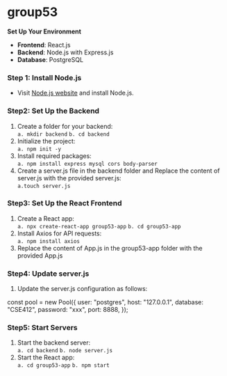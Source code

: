 # group53

**Set Up Your Environment**
- **Frontend**: React.js
- **Backend**: Node.js with Express.js
- **Database**: PostgreSQL

### Step 1: Install Node.js
- Visit [Node.js website](https://nodejs.org/en) and install Node.js.
  
### Step2: Set Up the Backend
1. Create a folder for your backend: </br>
  `a. mkdir backend`
  `b. cd backend`
2. Initialize the project: </br>
  `a. npm init -y`
3. Install required packages: </br>
  `a. npm install express mysql cors body-parser`
4. Create a server.js file in the backend folder and Replace the content of server.js with the provided server.js: </br>
  `a.touch server.js`

### Step3: Set Up the React Frontend
1. Create a React app: </br>
  `a. npx create-react-app group53-app`
  `b. cd group53-app`
3. Install Axios for API requests: </br>
  `a. npm install axios`
4. Replace the content of App.js in the group53-app folder with the provided App.js </br>

### Step4: Update server.js
1. Update the server.js configuration as follows:
    
  const pool = new Pool({
    user: "postgres",
    host: "127.0.0.1",
    database: "CSE412",
    password: "xxx",
    port: 8888,
  });

### Step5: Start Servers
1. Start the backend server: </br>
  `a. cd backend`
  `b. node server.js`
2. Start the React app: </br>
  `a. cd group53-app`
  `b. npm start`
    
          
